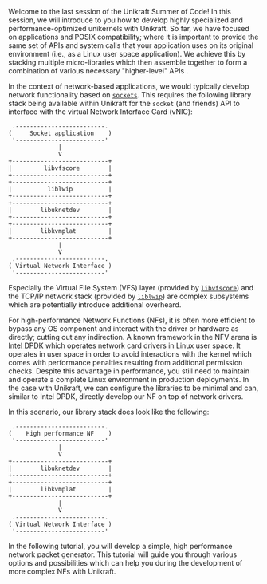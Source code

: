 Welcome to the last session of the Unikraft Summer of Code!
In this session, we will introduce to you how to develop highly specialized and performance-optimized unikernels with Unikraft.
So far, we have focused on applications and POSIX compatibility;
where it is important to provide the same set of APIs and system calls that your application uses on its original environment (i.e., as a Linux user space application).
We achieve this by stacking multiple micro-libraries which then assemble together to form a combination of various necessary "higher-level" APIs .

In the context of network-based applications, we would typically develop network functionality based on [`sockets`](https://linux.die.net/man/7/socket).
This requires the following library stack being available within Unikraft for the `socket` (and friends) API to interface with the virtual Network Interface Card (vNIC):

```
 .-------------------------.
(     Socket application    )
 '-------------------------'
              |
              V
+---------------------------+
|         libvfscore        |
+---------------------------+
+---------------------------+
|          liblwip          |
+---------------------------+
+---------------------------+
|        libuknetdev        |
+---------------------------+
+---------------------------+
|        libkvmplat         |
+---------------------------+
              |
              V
 .-------------------------.
( Virtual Network Interface )
 '-------------------------'
```

Especially the Virtual File System (VFS) layer (provided by [`libvfscore`](https://github.com/unikraft/unikraft/tree/staging/lib/vfscore)) and the TCP/IP network stack (provided by [`liblwip`](github.com/unikraft/lib-lwip/)) are complex subsystems which are potentially introduce additional overheard.

For high-performance Network Functions (NFs), it is often more efficient to bypass any OS component and interact with the driver or hardware as directly; cutting out any indirection.
A known framework in the NFV arena is [Intel DPDK](https://www.dpdk.org/) which operates network card drivers in Linux user space.
It operates in user space in order to avoid interactions with the kernel which comes with performance penalties resulting from additional permission checks.
Despite this advantage in performance, you still need to maintain and operate a complete Linux environment in production deployments.
In the case with Unikraft, we can configure the libraries to be minimal and can, similar to Intel DPDK, directly develop our NF on top of network drivers.

In this scenario, our library stack does look like the following:

```
 .-------------------------.
(    High performance NF    )
 '-------------------------'
              |
              V
+---------------------------+
|        libuknetdev        |
+---------------------------+
+---------------------------+
|        libkvmplat         |
+---------------------------+
              |
              V
 .-------------------------.
( Virtual Network Interface )
 '-------------------------'
```

In the following tutorial, you will develop a simple, high performance network packet generator.
This tutorial will guide you through various options and possibilities which can help you during the development of more complex NFs with Unikraft.
